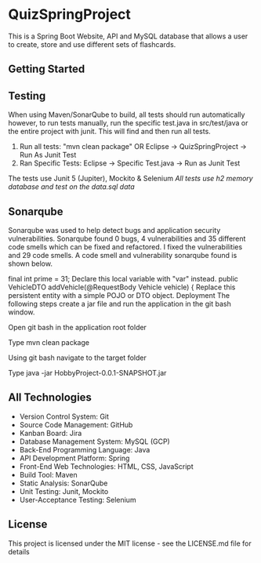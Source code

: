 # QuizSpringProject

This is a Spring Boot Website, API and MySQL database that allows a user to create, store and use different sets of flashcards.

## Getting Started



## Testing
When using Maven/SonarQube to build, all tests should run automatically however, to run tests manually, run the specific test.java in src/test/java or the entire project with junit. This will find and then run all tests.

1. Run all tests: "mvn clean package" OR Eclipse -> QuizSpringProject -> Run As Junit Test
2. Ran Specific Tests: Eclipse -> Specific Test.java -> Run as Junit Test

The tests use Junit 5 (Jupiter), Mockito & Selenium
*All tests use h2 memory database and test on the data.sql data*

## Sonarqube
Sonarqube was used to help detect bugs and application security vulnerabilities. Sonarqube found 0 bugs, 4 vulnerabilities and 35 different code smells which can be fixed and refactored. I fixed the vulnerabilities and 29 code smells. A code smell and vulnerability sonarqube found is shown below.

final int prime = 31;
Declare this local variable with "var" instead.
public VehicleDTO addVehicle(@RequestBody Vehicle vehicle) {
Replace this persistent entity with a simple POJO or DTO object.
Deployment
The following steps create a jar file and run the application in the git bash window.

Open git bash in the application root folder

Type mvn clean package

Using git bash navigate to the target folder

Type java -jar HobbyProject-0.0.1-SNAPSHOT.jar


## All Technologies

- Version Control System: Git
- Source Code Management: GitHub
- Kanban Board: Jira
- Database Management System: MySQL (GCP)
- Back-End Programming Language: Java
- API Development Platform: Spring
- Front-End Web Technologies: HTML, CSS, JavaScript
- Build Tool: Maven
- Static Analysis: SonarQube
- Unit Testing: Junit, Mockito
- User-Acceptance Testing: Selenium

## License
This project is licensed under the MIT license - see the LICENSE.md file for details
